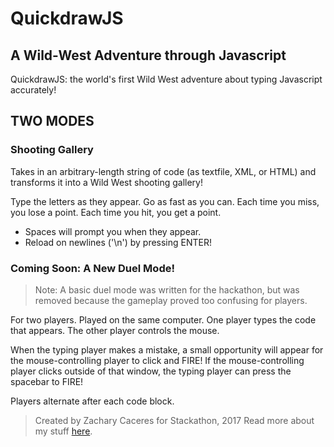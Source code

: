 # QuickdrawJS
## A Wild-West Adventure through Javascript

QuickdrawJS: the world's first Wild West adventure about typing Javascript accurately!

## TWO MODES
### Shooting Gallery
Takes in an arbitrary-length string of code (as textfile, XML, or HTML) and transforms it into a Wild West shooting gallery!

Type the letters as they appear. Go as fast as you can. Each time you miss, you lose a point. Each time you hit, you get a point.

- Spaces will prompt you when they appear.
- Reload on newlines ('\n') by pressing ENTER!

### Coming Soon: A New Duel Mode!
> Note: A basic duel mode was written for the hackathon, but was removed because the gameplay proved too confusing for players.

For two players. Played on the same computer. One player types the code that appears. The other player controls the mouse.

When the typing player makes a mistake, a small opportunity will appear for the mouse-controlling player to click and FIRE! If the mouse-controlling player clicks outside of that window, the typing player can press the spacebar to FIRE!

Players alternate after each code block.

> Created by Zachary Caceres for Stackathon, 2017
Read more about my stuff [here](www.zachcaceres.com).
